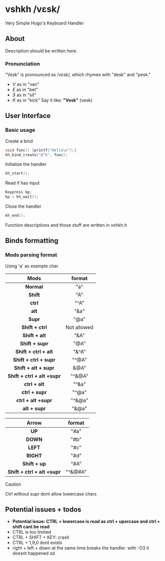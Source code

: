 # vshkh /vɛsk/

Very Simple Hugo's Keyboard Handler

## About

Description should be written here.

### Pronunciation
"Vesk" is pronounced as /vɛsk/, which rhymes with "desk" and "pesk."
- *V* as in "van"
- *E* as in "bet"
- *S* as in "sit"
- *K* as in "kick"
Say it like: **"Vesk"** (vesk)

## User Interface

### Basic usage

Create a bind
```c
void func() {printf("Hello\n");}
kh_bind_create("@^h", func);
```

Initialize the handler
``` c
kh_start();
```
Read if has input
```c
Keypress kp;
kp = kh_wait();
```
Close the handler
```c
kh_end();
```

Function descriptions and those stuff are written in vshkh.h

## Binds formatting

### Mods parsing format

Using 'a' as example char

| Mods | format |
| :---: | :---: |
| **Normal** | "a" |
| **Shift** | "A" |
| **ctrl** | "^A" |
| **alt** | "&a" |
| **Supr** | "@a" |
| **Shift + ctrl** | Not allowed |
| **Shift + alt** | "&A" |
| **Shift + supr** | "@A" |
| **Shift + ctrl + alt** | "&^A" |
| **Shift + ctrl + supr** | "^@A" |
| **Shift + alt + supr** | &@A" |
| **Shift + ctrl + alt +supr** | "^&@A" |
| **ctrl + alt** | "^&a" |
| **ctrl + supr** | "^@a" |
| **ctrl + alt +supr** | "^&@a" |
| **alt + supr** | "&@a" |

| Arrow | format |
| :---: | :---: |
| **UP** | "#a" |
| **DOWN** | "#b" |
| **LEFT** | "#c" |
| **RIGHT** | "#d" |
| **Shift + up** | "#A" |
| **Shift + ctrl + alt +supr** | "^&@#A" |

> [!CAUTION]
> Ctrl without supr dont allow lowercase chars

## Potential issues + todos

- **Potential issue: CTRL + lowercase is read as ctrl + upercase and ctrl + shift cant be read**
- CTRL is too limited
- CTRL + SHIFT + KEY: crash
- CTRL + 1,9,0 dont exists
- right + left + down at the same time breaks the handler. with -O3 it doesnt happened xd

